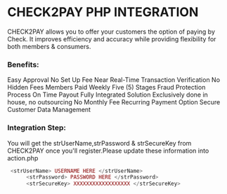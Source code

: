 # CHECK2PAY PHP INTEGRATION

 CHECK2PAY allows you to offer your customers the option of paying by Check. It improves efficiency and accuracy while providing flexibility for both members & consumers.

### Benefits:
 		
  Easy Approval	  No Set Up Fee	   Near Real-Time Transaction Verification
  No Hidden Fees	  Members Paid Weekly	   Five (5) Stages Fraud Protection Process
  On Time Payout	  Fully Integrated Solution	    Exclusively done in house, no outsourcing
  No Monthly Fee	  Recurring Payment Option	   Secure Customer Data Management


### Integration Step:
You will get the strUserName,strPassword & strSecureKey from CHECK2PAY once you'll register.Please update these information into action.php

```php
 <strUserName> USERNAME HERE </strUserName>
      <strPassword> PASSWORD HERE </strPassword>
      <strSecureKey> XXXXXXXXXXXXXXXXXX </strSecureKey>
```


